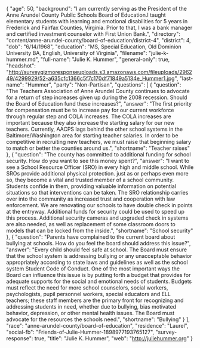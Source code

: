 {
  "age": 50,
  "background": "I am currently serving as the President of the Anne Arundel County Public Schools Board of Education.I taught elementary students with learning and emotional disabilities for 5 years in Frederick and Fairfax Counties, Virginia. Prior to that, I was a bank manager and certified investment counselor with First Union Bank.",
  "directory": "content/anne-arundel-county/board-of-education/district-4",
  "district": 4,
  "dob": "6/14/1968",
  "education": "MS, Special Education, Old Dominion University BA, English, University of Virginia",
  "filename": "julie-k-hummer.md",
  "full-name": "Julie K. Hummer",
  "general-only": true,
  "headshot": "http://surveygizmoresponseuploads.s3.amazonaws.com/fileuploads/296249/4299929/52-a635cfc1366c5f7c170df71849a5134e_Hummer1.jpg",
  "last-name": "Hummer",
  "party": "Non-Partisan",
  "questions": [
    {
      "question": "The Teachers Association of Anne Arundel County continues to advocate for a return of step increases given up during the 2008 recession. Should the Board of Education fund these increases?",
      "answer": "The first priority for compensation must be to increase pay for our current workforce through regular step and COLA increases. The COLA increases are important because they also increase the starting salary for our new teachers. Currently, AACPS lags behind the other school systems in the Baltimore/Washington area for starting teacher salaries. In order to be competitive in recruiting new teachers, we must raise that beginning salary to match or better the counties around us.",
      "shortname": "Teacher raises"
    },
    {
      "question": "The county has committed to additional funding for school security. How do you want to see this money spent?",
      "answer": "I want to see a School Resource Officer (SRO) in every high and middle school. While SROs provide additional physical protection. just as or perhaps even more so, they become a vital and trusted member of a school community. Students confide in them, providing valuable information on potential situations so that interventions can be taken. The SRO relationship carries over into the community as increased trust and cooperation with law enforcement. We are renovating our schools to have double check in points at the entryway. Additional funds for security could be used to speed up this process. Additional security cameras and upgraded check in systems are also needed, as well as replacement of some classroom doors to models that can be locked from the inside.",
      "shortname": "School security"
    },
    {
      "question": "Parents have complained to the current board about bullying at schools. How do you feel the board should address this issue?",
      "answer": "Every child should feel safe at school. The Board must ensure that the school system is addressing bullying or any unacceptable behavior appropriately according to state laws and guidelines as well as the school system Student Code of Conduct. One of the most important ways the Board can influence this issue is by putting forth a budget that provides for adequate supports for the social and emotional needs of students. Budgets must reflect the need for more school counselors, social workers, psychologists, pupil personnel workers, special educators and ELL teachers; these staff members are the primary front for recognizing and addressing students in need, whether due to bullying, bias motivated behavior, depression, or other mental health issues. The Board must advocate for the resources the schools need.",
      "shortname": "Bullying"
    }
  ],
  "race": "anne-arundel-county/board-of-education",
  "residence": "Laurel",
  "social-fb": "Friends-of-Julie-Hummer-1898977193765127",
  "survey-response": true,
  "title": "Julie K. Hummer",
  "web": "http://juliehummer.org"
}
